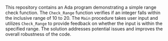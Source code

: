This repository contains an Ada program demonstrating a simple range check function. The `Check_Range` function verifies if an integer falls within the inclusive range of 10 to 20. The `Main` procedure takes user input and utilizes `Check_Range` to provide feedback on whether the input is within the specified range.  The solution addresses potential issues and improves the overall robustness of the code.